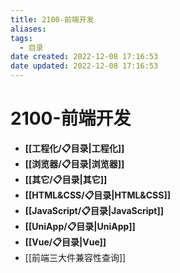 ```yaml
---
title: 2100-前端开发
aliases:
tags:
  - 目录
date created: 2022-12-08 17:16:53
date updated: 2022-12-08 17:16:53
---
```


# 2100-前端开发

- **[[工程化/📋目录|工程化]]**
- **[[浏览器/📋目录|浏览器]]**
- **[[其它/📋目录|其它]]**
- **[[HTML&CSS/📋目录|HTML&CSS]]**
- **[[JavaScript/📋目录|JavaScript]]**
- **[[UniApp/📋目录|UniApp]]**
- **[[Vue/📋目录|Vue]]**
- [[前端三大件兼容性查询]]
